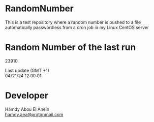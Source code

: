 # RandomNumber    
This is a test repository where a random number is pushed to a file automatically passwordless from a cron job in my Linux CentOS server    
# Random Number of the last run   
23910
      
Last update (GMT +1)    
04/21/24 12:00:01
# Developer    
Hamdy Abou El Anein   
hamdy.aea@protonmail.com
